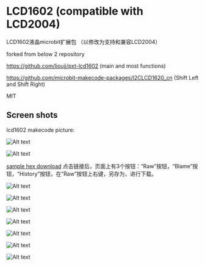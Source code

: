 # LCD1602 (compatible with LCD2004)

LCD1602液晶microbit扩展包 （以修改为支持和兼容LCD2004）

forked from below 2 repository

https://github.com/lioujj/pxt-lcd1602 (main and most functions)

https://github.com/microbit-makecode-packages/I2CLCD1620_cn (Shift Left and Shift Right)

MIT

## Screen shots

lcd1602 makecode picture:

![Alt text](lcd1602.PNG?raw=true "lcd1602 makecode picture")

![Alt text](lcd2004.PNG?raw=true "lcd2004 makecode picture")

[sample hex download](microbit-LCD1602-Test.hex) 点击链接后，页面上有3个按钮：“Raw”按钮，“Blame”按钮，“History”按钮，在“Raw”按钮上右键，另存为，进行下载。

![Alt text](lcd2004_code.jpg?raw=true "lcd1602 test picture")

![Alt text](1.jpg?raw=true "lcd1602 test picture")

![Alt text](2.jpg?raw=true "lcd1602 test picture")

![Alt text](3.jpg?raw=true "lcd1602 test picture")

![Alt text](4.jpg?raw=true "lcd1602 test picture")

![Alt text](5.jpg?raw=true "lcd1602 test picture")

![Alt text](6.jpg?raw=true "lcd1602 test picture")
